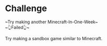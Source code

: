 # Challenge
~Try making another Minecraft-In-One-Week~  
~👆Failed👆~

Try making a sandbox game similar to Minecraft.
